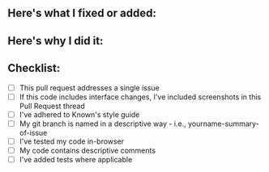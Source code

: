 
## Here's what I fixed or added:

## Here's why I did it:

## Checklist:

- [ ] This pull request addresses a single issue
- [ ] If this code includes interface changes, I've included screenshots in this Pull Request thread
- [ ] I've adhered to Known's style guide
- [ ] My git branch is named in a descriptive way - i.e., yourname-summary-of-issue
- [ ] I've tested my code in-browser
- [ ] My code contains descriptive comments
- [ ] I've added tests where applicable
